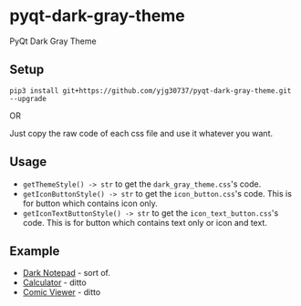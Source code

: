 # pyqt-dark-gray-theme
PyQt Dark Gray Theme

## Setup
```pip3 install git+https://github.com/yjg30737/pyqt-dark-gray-theme.git --upgrade```

OR

Just copy the raw code of each css file and use it whatever you want.

## Usage
* ```getThemeStyle() -> str``` to get the ```dark_gray_theme.css```'s code.
* ```getIconButtonStyle() -> str``` to get the ```icon_button.css```'s code. This is for button which contains icon only.
* ```getIconTextButtonStyle() -> str``` to get the ```icon_text_button.css```'s code. This is for button which contains text only or icon and text.

## Example
* <a href="https://github.com/yjg30737/pyqt-dark-notepad.git">Dark Notepad</a> - sort of.
* <a href="https://github.com/yjg30737/pyqt-dark-calculator.git">Calculator</a> - ditto
* <a href="https://github.com/yjg30737/pyqt-comic-viewer.git">Comic Viewer</a> - ditto
